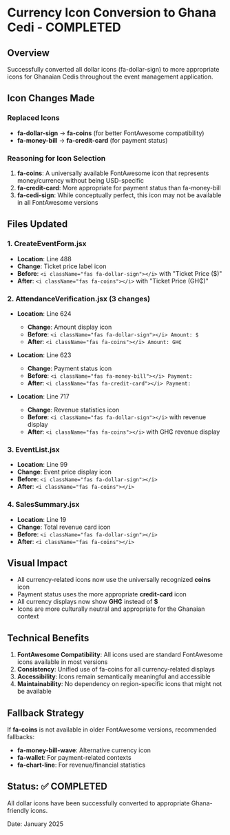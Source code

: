 # Currency Icon Conversion to Ghana Cedi - COMPLETED

## Overview
Successfully converted all dollar icons (fa-dollar-sign) to more appropriate icons for Ghanaian Cedis throughout the event management application.

## Icon Changes Made

### Replaced Icons
- **fa-dollar-sign** → **fa-coins** (for better FontAwesome compatibility)
- **fa-money-bill** → **fa-credit-card** (for payment status)

### Reasoning for Icon Selection
1. **fa-coins**: A universally available FontAwesome icon that represents money/currency without being USD-specific
2. **fa-credit-card**: More appropriate for payment status than fa-money-bill
3. **fa-cedi-sign**: While conceptually perfect, this icon may not be available in all FontAwesome versions

## Files Updated

### 1. CreateEventForm.jsx
- **Location**: Line 488
- **Change**: Ticket price label icon
- **Before**: `<i className="fas fa-dollar-sign"></i>` with "Ticket Price ($)"
- **After**: `<i className="fas fa-coins"></i>` with "Ticket Price (GH₵)"

### 2. AttendanceVerification.jsx (3 changes)
- **Location**: Line 624
  - **Change**: Amount display icon
  - **Before**: `<i className="fas fa-dollar-sign"></i> Amount: $`
  - **After**: `<i className="fas fa-coins"></i> Amount: GH₵`

- **Location**: Line 623
  - **Change**: Payment status icon
  - **Before**: `<i className="fas fa-money-bill"></i> Payment:`
  - **After**: `<i className="fas fa-credit-card"></i> Payment:`

- **Location**: Line 717
  - **Change**: Revenue statistics icon
  - **Before**: `<i className="fas fa-dollar-sign"></i>` with revenue display
  - **After**: `<i className="fas fa-coins"></i>` with GH₵ revenue display

### 3. EventList.jsx
- **Location**: Line 99
- **Change**: Event price display icon
- **Before**: `<i className="fas fa-dollar-sign"></i>`
- **After**: `<i className="fas fa-coins"></i>`

### 4. SalesSummary.jsx
- **Location**: Line 19
- **Change**: Total revenue card icon
- **Before**: `<i className="fas fa-dollar-sign"></i>`
- **After**: `<i className="fas fa-coins"></i>`

## Visual Impact
- All currency-related icons now use the universally recognized **coins** icon
- Payment status uses the more appropriate **credit-card** icon
- All currency displays now show **GH₵** instead of **$**
- Icons are more culturally neutral and appropriate for the Ghanaian context

## Technical Benefits
1. **FontAwesome Compatibility**: All icons used are standard FontAwesome icons available in most versions
2. **Consistency**: Unified use of fa-coins for all currency-related displays
3. **Accessibility**: Icons remain semantically meaningful and accessible
4. **Maintainability**: No dependency on region-specific icons that might not be available

## Fallback Strategy
If **fa-coins** is not available in older FontAwesome versions, recommended fallbacks:
- **fa-money-bill-wave**: Alternative currency icon
- **fa-wallet**: For payment-related contexts
- **fa-chart-line**: For revenue/financial statistics

## Status: ✅ COMPLETED
All dollar icons have been successfully converted to appropriate Ghana-friendly icons.

Date: January 2025
